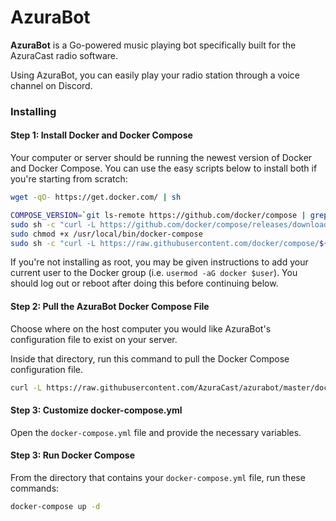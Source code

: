 # AzuraBot

**AzuraBot** is a Go-powered music playing bot specifically built for the AzuraCast radio software.

Using AzuraBot, you can easily play your radio station through a voice channel on Discord.

### Installing

#### Step 1: Install Docker and Docker Compose

Your computer or server should be running the newest version of Docker and Docker Compose. You can use the easy scripts below to install both if you're starting from scratch:

```bash
wget -qO- https://get.docker.com/ | sh

COMPOSE_VERSION=`git ls-remote https://github.com/docker/compose | grep refs/tags | grep -oP "[0-9]+\.[0-9][0-9]+\.[0-9]+$" | tail -n 1`
sudo sh -c "curl -L https://github.com/docker/compose/releases/download/${COMPOSE_VERSION}/docker-compose-`uname -s`-`uname -m` > /usr/local/bin/docker-compose"
sudo chmod +x /usr/local/bin/docker-compose
sudo sh -c "curl -L https://raw.githubusercontent.com/docker/compose/${COMPOSE_VERSION}/contrib/completion/bash/docker-compose > /etc/bash_completion.d/docker-compose"
```

If you're not installing as root, you may be given instructions to add your current user to the Docker group (i.e. `usermod -aG docker $user`). You should log out or reboot after doing this before continuing below.

#### Step 2: Pull the AzuraBot Docker Compose File

Choose where on the host computer you would like AzuraBot's configuration file to exist on your server.

Inside that directory, run this command to pull the Docker Compose configuration file.

```bash
curl -L https://raw.githubusercontent.com/AzuraCast/azurabot/master/docker-compose.sample.yml > docker-compose.yml
```

#### Step 3: Customize docker-compose.yml

Open the `docker-compose.yml` file and provide the necessary variables.

#### Step 3: Run Docker Compose

From the directory that contains your `docker-compose.yml` file, run these commands:

```bash
docker-compose up -d
```